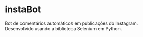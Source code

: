 # instaBot
Bot de comentários automáticos em publicações do Instagram. Desenvolvido usando a biblioteca Selenium em Python.
